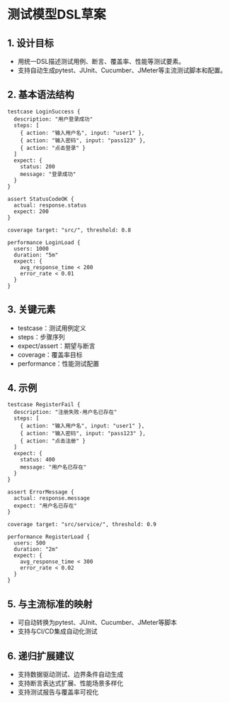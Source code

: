 # 测试模型DSL草案

## 1. 设计目标

- 用统一DSL描述测试用例、断言、覆盖率、性能等测试要素。
- 支持自动生成pytest、JUnit、Cucumber、JMeter等主流测试脚本和配置。

## 2. 基本语法结构

```dsl
testcase LoginSuccess {
  description: "用户登录成功"
  steps: [
    { action: "输入用户名", input: "user1" },
    { action: "输入密码", input: "pass123" },
    { action: "点击登录" }
  ]
  expect: {
    status: 200
    message: "登录成功"
  }
}

assert StatusCodeOK {
  actual: response.status
  expect: 200
}

coverage target: "src/", threshold: 0.8

performance LoginLoad {
  users: 1000
  duration: "5m"
  expect: {
    avg_response_time < 200
    error_rate < 0.01
  }
}
```

## 3. 关键元素

- testcase：测试用例定义
- steps：步骤序列
- expect/assert：期望与断言
- coverage：覆盖率目标
- performance：性能测试配置

## 4. 示例

```dsl
testcase RegisterFail {
  description: "注册失败-用户名已存在"
  steps: [
    { action: "输入用户名", input: "user1" },
    { action: "输入密码", input: "pass123" },
    { action: "点击注册" }
  ]
  expect: {
    status: 400
    message: "用户名已存在"
  }
}

assert ErrorMessage {
  actual: response.message
  expect: "用户名已存在"
}

coverage target: "src/service/", threshold: 0.9

performance RegisterLoad {
  users: 500
  duration: "2m"
  expect: {
    avg_response_time < 300
    error_rate < 0.02
  }
}
```

## 5. 与主流标准的映射

- 可自动转换为pytest、JUnit、Cucumber、JMeter等脚本
- 支持与CI/CD集成自动化测试

## 6. 递归扩展建议

- 支持数据驱动测试、边界条件自动生成
- 支持断言表达式扩展、性能场景多样化
- 支持测试报告与覆盖率可视化
